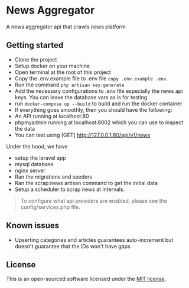 # News Aggregator

A news aggregator api that crawls news platform

## Getting started

- Clone the project
- Setup docker on your machine
- Open terminal at the root of this project
- Copy the .env.example file to .env file `copy .env.example .env`.
- Run the command `php artisan key:generate`
- Add the necessary configurations to .env file especially the news api keys. You can leave the database vars as is for testing
- run `docker-compose up --build` to build and run the docker container
- If everything goes smoothly, then you should have the following:
- An API running at localhost:80
- phpmyadmin running at localhost:8002 which you can use to inspect the data
- You can test using [GET] http://127.0.0.1:80/api/v1/news

Under the hood, we have 
- setup the laravel app
- mysql database
- nginx server
- Ran the migrations and seeders
- Ran the scrap:news artisan command to get the initial data
- Setup a scheduler to scrap news at intervals.

> To configure what api providers are enabled, please see the config/services.php file.


## Known issues

- Upserting categories and articles guarantees auto-increment but doesn't guarantee that the IDs won't have gaps


## License

This is an open-sourced software licensed under the [MIT license](https://opensource.org/licenses/MIT).

